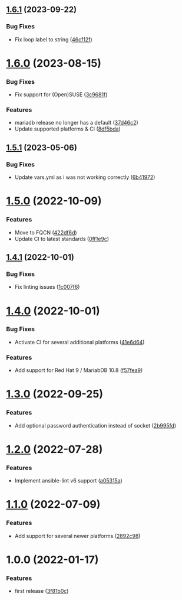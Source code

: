 ## [1.6.1](https://github.com/de-it-krachten/ansible-role-mariadb/compare/v1.6.0...v1.6.1) (2023-09-22)


### Bug Fixes

* Fix loop label to string ([46cf12f](https://github.com/de-it-krachten/ansible-role-mariadb/commit/46cf12f08b63c4c4db063bb2c6ca942e5d1de6e9))

# [1.6.0](https://github.com/de-it-krachten/ansible-role-mariadb/compare/v1.5.1...v1.6.0) (2023-08-15)


### Bug Fixes

* Fix support for (Open)SUSE ([3c9681f](https://github.com/de-it-krachten/ansible-role-mariadb/commit/3c9681fe0287b44de0e0dce5bef16eea38bc7fef))


### Features

* mariadb release no longer has a default ([37d46c2](https://github.com/de-it-krachten/ansible-role-mariadb/commit/37d46c28f93df2d9790ec85c347b252562066ed6))
* Update supported platforms & CI ([8df5bda](https://github.com/de-it-krachten/ansible-role-mariadb/commit/8df5bdab5206599caefbef663e719caf67f6d25e))

## [1.5.1](https://github.com/de-it-krachten/ansible-role-mariadb/compare/v1.5.0...v1.5.1) (2023-05-06)


### Bug Fixes

* Update vars.yml as i was not working correctly ([6b41972](https://github.com/de-it-krachten/ansible-role-mariadb/commit/6b419724ec62c171e41eac820c8ba7e0add1acbc))

# [1.5.0](https://github.com/de-it-krachten/ansible-role-mariadb/compare/v1.4.1...v1.5.0) (2022-10-09)


### Features

* Move to FQCN ([422df6d](https://github.com/de-it-krachten/ansible-role-mariadb/commit/422df6d1020fa048de2874b28cd9eda86ef3fc07))
* Update CI to latest standards ([0ff1e9c](https://github.com/de-it-krachten/ansible-role-mariadb/commit/0ff1e9c5ebbab6bbbc6da6d5dc90ffadbbb0fba7))

## [1.4.1](https://github.com/de-it-krachten/ansible-role-mariadb/compare/v1.4.0...v1.4.1) (2022-10-01)


### Bug Fixes

* Fix linting issues ([1c007f6](https://github.com/de-it-krachten/ansible-role-mariadb/commit/1c007f630ce24da8b06af1a90422a16805f03767))

# [1.4.0](https://github.com/de-it-krachten/ansible-role-mariadb/compare/v1.3.0...v1.4.0) (2022-10-01)


### Bug Fixes

* Activate CI for several additional platforms ([41e6d64](https://github.com/de-it-krachten/ansible-role-mariadb/commit/41e6d643015f8b3868fbaaba46c8fc2984574d75))


### Features

* Add support for Red Hat 9 / MariabDB 10.8 ([f57fea9](https://github.com/de-it-krachten/ansible-role-mariadb/commit/f57fea9be429a0065f7b16d3bfa1fd74168e4efe))

# [1.3.0](https://github.com/de-it-krachten/ansible-role-mariadb/compare/v1.2.0...v1.3.0) (2022-09-25)


### Features

* Add optional password authentication instead of socket ([2b995fd](https://github.com/de-it-krachten/ansible-role-mariadb/commit/2b995fd0a7071e4ff51e0bdc2f615be7dd9284c0))

# [1.2.0](https://github.com/de-it-krachten/ansible-role-mariadb/compare/v1.1.0...v1.2.0) (2022-07-28)


### Features

* Implement ansible-lint v6 support ([a05315a](https://github.com/de-it-krachten/ansible-role-mariadb/commit/a05315ad984791befd472770366c67560c9708f3))

# [1.1.0](https://github.com/de-it-krachten/ansible-role-mariadb/compare/v1.0.0...v1.1.0) (2022-07-09)


### Features

* Add support for several newer platforms ([2892c98](https://github.com/de-it-krachten/ansible-role-mariadb/commit/2892c987652d407745dd5a0ab75193c412c1a610))

# 1.0.0 (2022-01-17)


### Features

* first release ([3f81b0c](https://github.com/de-it-krachten/ansible-role-mariadb/commit/3f81b0c531acee0eb06b2910286a051dce634e57))
